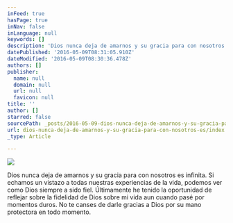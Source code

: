 ```yaml
---
inFeed: true
hasPage: true
inNav: false
inLanguage: null
keywords: []
description: 'Dios nunca deja de amarnos y su gracia para con nosotros es infinita. Si echamos un vistazo a todas nuestras experiencias de la vida, podemos ver como Dios siempre a sido fiel. Últimamente he tenido la oportunidad de reflejar sobre la fidelidad de Dios sobre mi vida aun cuando pasé por momentos duros. No te canses de darle gracias a Dios por su mano protectora en todo momento.'
datePublished: '2016-05-09T08:31:05.910Z'
dateModified: '2016-05-09T08:30:36.478Z'
authors: []
publisher:
  name: null
  domain: null
  url: null
  favicon: null
title: ''
author: []
starred: false
sourcePath: _posts/2016-05-09-dios-nunca-deja-de-amarnos-y-su-gracia-para-con-nosotros-es.md
url: dios-nunca-deja-de-amarnos-y-su-gracia-para-con-nosotros-es/index.html
_type: Article

---
```

![](https://the-grid-user-content.s3-us-west-2.amazonaws.com/deb11112-ccc4-47da-b166-f23c0f39508b.jpg)

Dios nunca deja de amarnos y su gracia para con nosotros es infinita. Si echamos un vistazo a todas nuestras experiencias de la vida, podemos ver como Dios siempre a sido fiel. Últimamente he tenido la oportunidad de reflejar sobre la fidelidad de Dios sobre mi vida aun cuando pasé por momentos duros. No te canses de darle gracias a Dios por su mano protectora en todo momento.